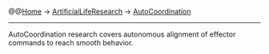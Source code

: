 @@[Home](Home.md) -> [ArtificialLifeResearch](ArtificialLifeResearch.md) -> [AutoCoordination](AutoCoordination.md)

---


AutoCoordination research covers autonomous alignment of effector commands to reach smooth behavior.